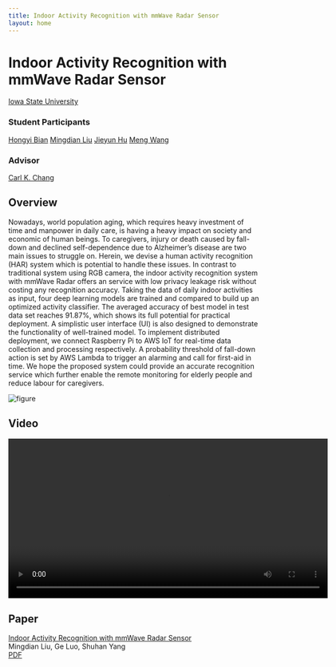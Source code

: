 ```yaml
---
title: Indoor Activity Recognition with mmWave Radar Sensor
layout: home
---
```


# Indoor Activity Recognition with mmWave Radar Sensor

<div class="author-names">
<a class="author-name" href="https://iastate.edu">Iowa State University</a>
</div>

### Student Participants

<div class="author-names">
<a class="author-name" href="mailto:hobian@iastate.edu">Hongyi Bian</a>
<a class="author-name" href="mailto:mingdian@iastate.edu">Mingdian Liu</a>
<a class="author-name" href="jenhu@iastate.edu">Jieyun Hu</a>
<a class="author-name" href="https://mengw.io">Meng Wang</a>
</div>

### Advisor

<div class="author-names">
<a class="author-name" href="https://www.cs.iastate.edu/chang">Carl K. Chang</a>
</div>

## Overview

<div class="overview">
<div>
<p>
Nowadays, world population aging, which requires heavy investment of time and manpower in daily care, is having a heavy impact on society and economic of human beings. To caregivers, injury or death caused by fall-down and declined self-dependence due to Alzheimer’s disease are two main issues to struggle on. Herein, we devise a human activity recognition (HAR) system which is potential to handle these issues. In contrast to traditional system using RGB camera, the indoor activity recognition system with mmWave Radar offers an service with low privacy leakage risk without costing any recognition accuracy. Taking the data of daily indoor activities as input, four deep learning models are trained and compared to build up an optimized activity classifier. The averaged accuracy of best model in test data set reaches 91.87%, which shows its full potential for practical deployment. A simplistic user interface (UI) is also designed to demonstrate the functionality of well-trained model. To implement distributed deployment, we connect Raspberry Pi to AWS IoT for real-time data collection and processing respectively. A probability threshold of fall-down action is set by AWS Lambda to trigger an alarming and call for first-aid in time. We hope the proposed system could provide an accurate recognition service which further enable the remote monitoring for elderly people and reduce labour for caregivers.
</p>
</div>
<div class="overview-image">
<img src="{{ "assets/image/figure.drawio.svg" | relative_url }}" alt="figure">
</div>
</div>

## Video

<div class="video">
<video width="640" controls>
<source src="{{ "assets/video/demo.mp4" | relative_url }}" type="video/mp4">
</video>
</div>

## Paper

[Indoor Activity Recognition with mmWave Radar
Sensor](https://github.com/SmartHomeLab/Indoor-Activity-Recognition-with-mmWave-Radar-Sensor-Static/raw/main/Indoor-Activity-Recognition-with-mmWave-Radar-Sensor.pdf)  
Mingdian Liu, Ge Luo, Shuhan Yang  
[PDF](https://github.com/SmartHomeLab/Indoor-Activity-Recognition-with-mmWave-Radar-Sensor-Static/raw/main/Indoor-Activity-Recognition-with-mmWave-Radar-Sensor.pdf)  
